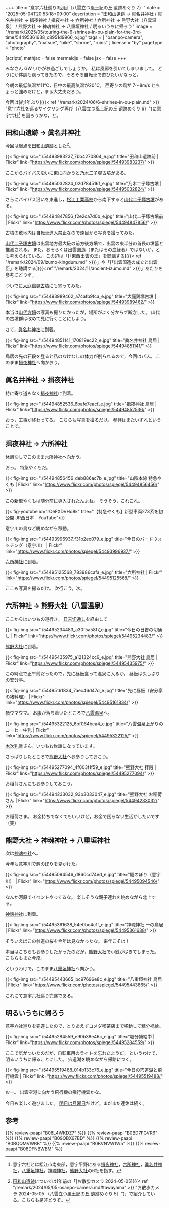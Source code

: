 +++
title = "意宇六社巡り3回目（八雲立つ風土記の丘 遺跡めぐり 7）"
date =  "2025-05-04T20:53:18+09:00"
description = "田和山遺跡 → 眞名井神社 / 眞名井神社 → 揖夜神社 / 揖夜神社 → 六所神社 / 六所神社 → 熊野大社（八雲温泉） / 熊野大社 → 神魂神社 → 八重垣神社 / 明るいうちに帰ろう"
image = "/remark/2025/05/touring-the-6-shrines-in-ou-plain-for-the-3rd-time/54495361638_c8951d9966_o.jpg"
tags = [ "osanpo-camera", "photography", "matsue", "bike", "shrine", "ruins" ]
license = "by"
pageType = "photo"

[scripts]
  mathjax = false
  mermaidjs = false
  jsx = false
+++

みなさん GW いかがお過ごしでしょうか。
私は風邪を引いてしまいまして。
どうにか体調も戻ってきたので，そろそろ自転車で遊びたいかなっと。

今朝の最低気温が11℃，日中の最高気温が20℃。
西寄りの風が 7〜8m/s とちょっと強めだけど，まぁ大丈夫だろう。

今回は[約1年ぶり]({{< ref "/remark/2024/06/6-shrines-in-ou-plain.md" >}} "意宇六社を巡るサイクリング再び（八雲立つ風土記の丘 遺跡めぐり 6）")に意宇六社[^iu6] を回ろうかな，と。

[^iu6]: 意宇六社とは松江市南東部，意宇平野にある[揖夜神社]，[六所神社]，[眞名井神社]，[八重垣神社]，[神魂神社]，[熊野大社]の6社を指す。

## 田和山遺跡 → 眞名井神社

今回は起点を[田和山遺跡]とした[^t1]。

[^t1]: [田和山遺跡]については1年前の「[お散歩カメラ 2024-05-05]({{< ref "/remark/2024/05/05-osanpo-camera.md#tawayama" >}} "お散歩カメラ 2024-05-05 （八雲立つ風土記の丘 遺跡めぐり 5）")」で紹介している。こちらも是非どうぞ。

{{< fig-img src="./54493983237_7bb4270864_e.jpg" title="田和山遺跡前 | Flickr" link="https://www.flickr.com/photos/spiegel/54493983237/" >}}

ここからバイパス沿いに東に向かうと[乃木二子塚古墳]がある。

{{< fig-img src="./54495032824_02d784516f_e.jpg" title="乃木二子塚古墳 | Flickr" link="https://www.flickr.com/photos/spiegel/54495032824/" >}}

さらにバイパス沿いを東進し，[松江工業高校]から南下すると[山代二子塚古墳]がある。

{{< fig-img src="./54494847856_f2e2ca7d0b_e.jpg" title="山代二子塚古墳前 | Flickr" link="https://www.flickr.com/photos/spiegel/54494847856/" >}}

古墳の敷地内は自転車進入禁止なので遠目から写真を撮ってみた。

[山代二子塚古墳]は出雲地方最大級の前方後方墳で，出雲の東半分の首長の墳墓と推測される。
また，おそらくは出雲国造（またはその血縁者）ではないか，とも考えられている。
この辺は「[「東西出雲の王」を聴講する]({{< ref "/remark/2024/09/izumo-kingdum.md" >}})」や「[「出雲国造の成立と出雲臣」を聴講する]({{< ref "/remark/2024/11/ancient-izumo.md" >}})」あたりを参考にどうぞ。

ついでに[大庭鶏塚古墳]にも寄ってみた。

{{< fig-img src="./54493989462_a74afb9fca_e.jpg" title="大庭鶏塚古墳 | Flickr" link="https://www.flickr.com/photos/spiegel/54493989462/" >}}

本当は[山代方墳]の写真も撮りたかったが，場所がよく分からず断念した。
山代の古墳群は改めて見に行くことにしよう。

さて，[眞名井神社]に到着。

{{< fig-img src="./54494851141_170819ec22_e.jpg" title="眞名井神社 鳥居 | Flickr" link="https://www.flickr.com/photos/spiegel/54494851141/" >}}

鳥居の先の石段を登ると私のなけなしの体力が削られるので，今回はパス。
このまま[揖夜神社]へ向かおう。

## 眞名井神社 → 揖夜神社

特に寄り道もなく[揖夜神社]に到着。

{{< fig-img src="./54494852536_6bafe7eacf_e.jpg" title="揖夜神社 鳥居 | Flickr" link="https://www.flickr.com/photos/spiegel/54494852536/" >}}

おっ，工事が終わってる。
こちらも写真を撮るだけ。
参拝はまたいずれということで。

## 揖夜神社 → 六所神社

休憩なしでこのまま[六所神社]へ向かう。

おっ。
特急やくもだ。

{{< fig-img src="./54494856456_deb886ac7b_e.jpg" title="山陰本線 特急やくも | Flickr" link="https://www.flickr.com/photos/spiegel/54494856456/" >}}

この新型やくもは随分前に導入されたんよね。
そうそう，これこれ。

{{< fig-youtube id="rOeFXDVHd8k" title="【特急やくも】新型車両273系を初公開 JR西日本 - YouTube">}}

意宇川の鳥など眺めながら移動。

{{< fig-img src="./54493996937_f31b2ec079_e.jpg" title="今日のバードウォッチング（意宇川） | Flickr" link="https://www.flickr.com/photos/spiegel/54493996937/" >}}

[六所神社]に到着。

{{< fig-img src="./54495125568_783986cafa_e.jpg" title="六所神社 | Flickr" link="https://www.flickr.com/photos/spiegel/54495125568/" >}}

ここも写真を撮るだけ。
次行こう，次。

## 六所神社 → 熊野大社（八雲温泉）

ここからはいつもの道行き。
[日吉切通し]を経由して

{{< fig-img src="./54495234483_a30f5a58f7_e.jpg" title="今日の日吉の切通し | Flickr" link="https://www.flickr.com/photos/spiegel/54495234483/" >}}

[熊野大社]に到着。

{{< fig-img src="./54495435975_a121324cc9_e.jpg" title="熊野大社 鳥居 | Flickr" link="https://www.flickr.com/photos/spiegel/54495435975/" >}}

この時点で正午前だったので，先に昼飯食って温泉に入るか。
昼飯は久しぶりの[安分亭]。

{{< fig-img src="./54495161834_7aec46d47d_e.jpg" title="先に昼飯（安分亭の猪料理） | Flickr" link="https://www.flickr.com/photos/spiegel/54495161834/" >}}

猪ウマウマ。
お腹が落ち着いたところで[八雲温泉][八雲温泉ゆうあい熊野館]へ。

{{< fig-img src="./54495322125_6bf064bea4_e.jpg" title="八雲温泉上がりのコーヒー牛乳 | Flickr" link="https://www.flickr.com/photos/spiegel/54495322125/" >}}

[木次乳業]さん，いつもお世話になっています。

さっぱりしたところで[熊野大社]へお参りしておこう。

{{< fig-img src="./54495277094_4f003f1f59_e.jpg" title="熊野大社 拝殿 | Flickr" link="https://www.flickr.com/photos/spiegel/54495277094/" >}}

お稲荷さんにもお参りしておこう。

{{< fig-img src="./54494233032_93b3033047_e.jpg" title="熊野大社 お稲荷さん | Flickr" link="https://www.flickr.com/photos/spiegel/54494233032/" >}}

お稲荷さま。
お金持ちでなくてもいいけど，お金で困らない生活がしたいです（笑）

## 熊野大社 → 神魂神社 → 八重垣神社

次は[神魂神社]へ。

今年も意宇川で鯉のぼりを見かけた。

{{< fig-img src="./54495094546_d860cd74ed_e.jpg" title="鯉のぼり（意宇川） | Flickr" link="https://www.flickr.com/photos/spiegel/54495094546/" >}}

なんか河原でイベントやってるな。
楽しそうな親子連れを眺めながら北上する。

[神魂神社]に到着。

{{< fig-img src="./54495361638_54e0bc4c1f_e.jpg" title="神魂神社 一の鳥居 | Flickr" link="https://www.flickr.com/photos/spiegel/54495361638/" >}}

そういえばこの参道の桜を今年は見なかったな。
来年こそは！

本当はこちらもお参りしたかったのだが，[熊野大社]で小銭が尽きてしまった。
こちらもまた今度。

というわけで，このまま[八重垣神社]へ向かう。

{{< fig-img src="./54495443665_bc97696e8c_e.jpg" title="八重垣神社 鳥居 | Flickr" link="https://www.flickr.com/photos/spiegel/54495443665/" >}}

これにて意宇六社巡り完遂である。

## 明るいうちに帰ろう

意宇六社巡りを完遂したので，とりあえずコメダ喫茶店まで移動して糖分補給。

{{< fig-img src="./54495284559_e90b38e46c_e.jpg" title="糖分補給中 | Flickr" link="https://www.flickr.com/photos/spiegel/54495284559/" >}}

ここで気がついたのだが，自転車用のライトを忘れたようだ。
というわけで，明るいうちに帰ることにした。
宍道湖を眺めながら帰路につく。

{{< fig-img src="./54495519488_014b133c76_e.jpg" title="今日の宍道湖と飛行機雲 | Flickr" link="https://www.flickr.com/photos/spiegel/54495519488/" >}}

おー。
出雲空港に向かう飛行機の飛行機雲かな。

今日も楽しく遊びました。
[明日は月曜日](https://www.youtube.com/shorts/64r1yS9bsuA)だけど，まだまだ連休は続く。

[田和山遺跡]: https://maps.app.goo.gl/dngDc3nSdHwcHdUD7
[乃木二子塚古墳]: https://maps.app.goo.gl/ABZ8K2MhLxqmPQ667
[山代二子塚古墳]: https://maps.app.goo.gl/KG78uhjCxNgkH17b6
[大庭鶏塚古墳]: https://maps.app.goo.gl/GhsX6C4PvV8fKW9W8
[山代方墳]: https://maps.app.goo.gl/66FPZ3ApCetyaF1H6
[揖夜神社]: https://maps.app.goo.gl/iUGu79bh4BSm4GSYA
[六所神社]: ttps://maps.app.goo.gl/SPuX6QUhQDjuwJqY7
[熊野大社]: https://maps.app.goo.gl/3iGHW49pdHp3syxK8
[眞名井神社]: https://maps.app.goo.gl/nyh3AEE3PAW3LowZ6
[神魂神社]: https://maps.app.goo.gl/fTkqQa5wrEpYfaAj9
[八重垣神社]: https://maps.app.goo.gl/XDujWAcnq2N6RrjUA
[日吉切通し]: https://maps.app.goo.gl/XXy7S7JdnHbs1JXEA
[安分亭]: http://yakumo-net.com/group/anbuntei/ "安分亭 – ようこそ八雲へ"
[八雲温泉ゆうあい熊野館]: https://www.kumanokan.jp/ "八雲温泉ゆうあい熊野館"
[木次乳業]: https://www.kisuki-milk.co.jp/ "木次乳業"
[松江工業高校]: https://maps.app.goo.gl/L7Giasn231yWTnwm9

## 参考

{{% review-paapi "B08L4WKDZ7" %}} <!-- PowerShot ZOOM -->
{{% review-paapi "B0BD7FGVR6" %}} <!-- GARMIN EDGE Explore 2 サイクルコンピュータ -->
{{% review-paapi "B09QBX67BD" %}} <!-- スマートポーチ エツミ & Coleman (コールマン) -->
{{% review-paapi "B0BQQMVWBB" %}} <!-- ボディバッグ スリングバッグ CHROME KADET MAX -->
{{% review-paapi "B0BVNVW1W5" %}} <!-- SHIMANO サイクリンググローブ -->
{{% review-paapi "B08DFNBWBM" %}} <!-- 恵根餅 Enemoti 三種お試し用 -->
